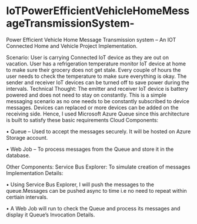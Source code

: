 # IoTPowerEfficientVehicleHomeMessageTransmissionSystem-
Power Efficient Vehicle Home Message Transmission system – An IOT Connected Home and Vehicle Project Implementation. 

Scenario:
User is carrying Connected IoT device as they are out on vacation. User has a refrigeration temperature monitor IoT device at home to make sure their grocery does not get stale. Every couple of hours the user needs to check the temperature to make sure everything is okay. The sender and receiver IoT devices can be turned off to save power during the intervals.
Technical Thought:
The emitter and receiver IoT device is battery powered and does not need to stay on constantly. This is a simple messaging scenario as no one needs to be constantly subscribed to device messages. Devices can replaced or more devices can be added on the receiving side. Hence, I used Microsoft Azure Queue since this architecture is built to satisfy these basic requirements Cloud Components:

•	Queue – Used to accept the messages securely. It will be hosted on Azure Storage account.

•	Web Job – To process messages from the Queue and store it in the database.



Other Components: 
Service Bus Explorer: To simulate creation of messages 
Implementation Details:

•	Using Service Bus Explorer, I will push the messages to the queue.Messages can be pushed async to time i.e no need to repeat within certiain intervals.

•	A Web Job will run to check the Queue and process its messages and display it Queue’s Invocation Details.


